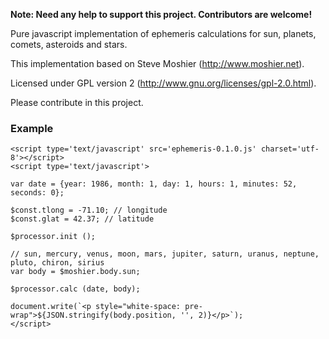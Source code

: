 **Note: Need any help to support this project. Contributors are welcome!**

Pure javascript implementation of ephemeris calculations for sun, planets, comets, asteroids and stars.

This implementation based on Steve Moshier (http://www.moshier.net).

Licensed under GPL version 2 (http://www.gnu.org/licenses/gpl-2.0.html).

Please contribute in this project.

### Example
``` 
<script type='text/javascript' src='ephemeris-0.1.0.js' charset='utf-8'></script>
<script type='text/javascript'>

var date = {year: 1986, month: 1, day: 1, hours: 1, minutes: 52, seconds: 0};

$const.tlong = -71.10; // longitude
$const.glat = 42.37; // latitude

$processor.init ();

// sun, mercury, venus, moon, mars, jupiter, saturn, uranus, neptune, pluto, chiron, sirius
var body = $moshier.body.sun;

$processor.calc (date, body);

document.write(`<p style="white-space: pre-wrap">${JSON.stringify(body.position, '', 2)}</p>`);
</script>
```
